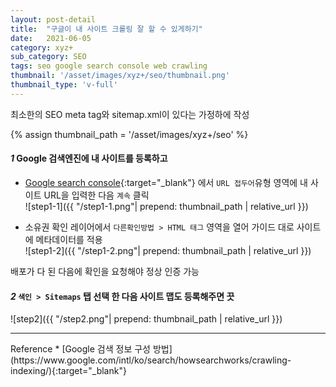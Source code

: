 ```yaml
---
layout: post-detail
title:  "구글이 내 사이트 크롤링 잘 할 수 있게하기"
date:   2021-06-05
category: xyz+
sub_category: SEO
tags: seo google search console web crawling
thumbnail: '/asset/images/xyz+/seo/thumbnail.png'
thumbnail_type: 'v-full'
---
```


<div class="info-wrapper mb-5">
<i class="fas fa-info-circle mr-1"></i> 최소한의 SEO meta tag와 sitemap.xml이 있다는 가정하에 작성
</div>

{% assign thumbnail_path = '/asset/images/xyz+/seo' %}

#### <em class="step-badge mr-1">1</em> Google 검색엔진에 내 사이트를 등록하고
* [Google search console](https://search.google.com/search-console/welcome?utm_source=about-page){:target="_blank"} 에서 `URL 접두어`유형 영역에 내 사이트 URL을 입력한 다음 `계속` 클릭   
![step1-1]({{ "/step1-1.png"| prepend: thumbnail_path | relative_url }})

* 소유권 확인 레이어에서 `다른확인방법 > HTML 태그` 영역을 열어 가이드 대로 사이트에 메타데이터를 적용   
![step1-2]({{ "/step1-2.png"| prepend: thumbnail_path | relative_url }})
<p class="info-message ml-3 mb-8">배포가 다 된 다음에 확인을 요청해야 정상 인증 가능</p>


#### <em class="step-badge mr-1">2</em> `색인 > Sitemaps` 탭 선택 한 다음 사이트 맵도 등록해주면 끗
![step2]({{ "/step2.png"| prepend: thumbnail_path | relative_url }})


<hr class="mb-5 mt-8"/>
<i class="fas fa-link mr-1"></i> Reference 
* [Google 검색 정보 구성 방법](https://www.google.com/intl/ko/search/howsearchworks/crawling-indexing/){:target="_blank"}

